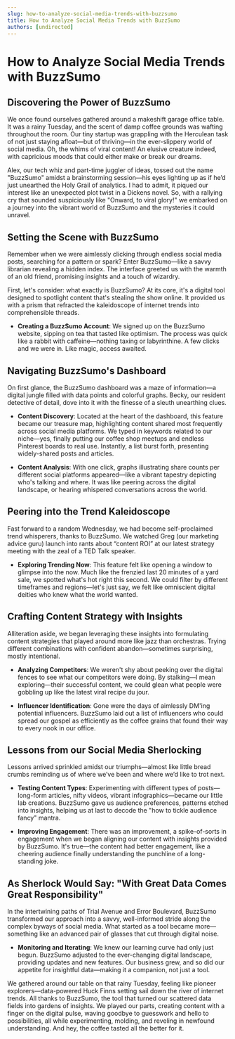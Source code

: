```yaml
---
slug: how-to-analyze-social-media-trends-with-buzzsumo
title: How to Analyze Social Media Trends with BuzzSumo
authors: [undirected]
---
```



# How to Analyze Social Media Trends with BuzzSumo

## Discovering the Power of BuzzSumo

We once found ourselves gathered around a makeshift garage office table. It was a rainy Tuesday, and the scent of damp coffee grounds was wafting throughout the room. Our tiny startup was grappling with the Herculean task of not just staying afloat—but of thriving—in the ever-slippery world of social media. Oh, the whims of viral content! An elusive creature indeed, with capricious moods that could either make or break our dreams. 

Alex, our tech whiz and part-time juggler of ideas, tossed out the name "BuzzSumo" amidst a brainstorming session—his eyes lighting up as if he’d just unearthed the Holy Grail of analytics. I had to admit, it piqued our interest like an unexpected plot twist in a Dickens novel. So, with a rallying cry that sounded suspiciously like "Onward, to viral glory!" we embarked on a journey into the vibrant world of BuzzSumo and the mysteries it could unravel.

## Setting the Scene with BuzzSumo

Remember when we were aimlessly clicking through endless social media posts, searching for a pattern or spark? Enter BuzzSumo—like a savvy librarian revealing a hidden index. The interface greeted us with the warmth of an old friend, promising insights and a touch of wizardry. 

First, let's consider: what exactly is BuzzSumo? At its core, it's a digital tool designed to spotlight content that's stealing the show online. It provided us with a prism that refracted the kaleidoscope of internet trends into comprehensible threads.

- **Creating a BuzzSumo Account**: We signed up on the BuzzSumo website, sipping on tea that tasted like optimism. The process was quick like a rabbit with caffeine—nothing taxing or labyrinthine. A few clicks and we were in. Like magic, access awaited.

## Navigating BuzzSumo's Dashboard

On first glance, the BuzzSumo dashboard was a maze of information—a digital jungle filled with data points and colorful graphs. Becky, our resident detective of detail, dove into it with the finesse of a sleuth unearthing clues. 

- **Content Discovery**: Located at the heart of the dashboard, this feature became our treasure map, highlighting content shared most frequently across social media platforms. We typed in keywords related to our niche—yes, finally putting our coffee shop meetups and endless Pinterest boards to real use. Instantly, a list burst forth, presenting widely-shared posts and articles.

- **Content Analysis**: With one click, graphs illustrating share counts per different social platforms appeared—like a vibrant tapestry depicting who's talking and where. It was like peering across the digital landscape, or hearing whispered conversations across the world.

## Peering into the Trend Kaleidoscope

Fast forward to a random Wednesday, we had become self-proclaimed trend whisperers, thanks to BuzzSumo. We watched Greg (our marketing advice guru) launch into rants about “content ROI” at our latest strategy meeting with the zeal of a TED Talk speaker.

- **Exploring Trending Now**: This feature felt like opening a window to glimpse into the now. Much like the frenzied last 20 minutes of a yard sale, we spotted what's hot right this second. We could filter by different timeframes and regions—let's just say, we felt like omniscient digital deities who knew what the world wanted.

## Crafting Content Strategy with Insights

Alliteration aside, we began leveraging these insights into formulating content strategies that played around more like jazz than orchestras. Trying different combinations with confident abandon—sometimes surprising, mostly intentional.

- **Analyzing Competitors**: We weren't shy about peeking over the digital fences to see what our competitors were doing. By stalking—I mean exploring—their successful content, we could glean what people were gobbling up like the latest viral recipe du jour.

- **Influencer Identification**: Gone were the days of aimlessly DM'ing potential influencers. BuzzSumo laid out a list of influencers who could spread our gospel as efficiently as the coffee grains that found their way to every nook in our office.

## Lessons from our Social Media Sherlocking

Lessons arrived sprinkled amidst our triumphs—almost like little bread crumbs reminding us of where we’ve been and where we’d like to trot next.

- **Testing Content Types**: Experimenting with different types of posts—long-form articles, nifty videos, vibrant infographics—became our little lab creations. BuzzSumo gave us audience preferences, patterns etched into insights, helping us at last to decode the "how to tickle audience fancy" mantra.

- **Improving Engagement**: There was an improvement, a spike-of-sorts in engagement when we began aligning our content with insights provided by BuzzSumo. It's true—the content had better engagement, like a cheering audience finally understanding the punchline of a long-standing joke.

## As Sherlock Would Say: "With Great Data Comes Great Responsibility"

In the intertwining paths of Trial Avenue and Error Boulevard, BuzzSumo transformed our approach into a savvy, well-informed stride along the complex byways of social media. What started as a tool became more—something like an advanced pair of glasses that cut through digital noise.

- **Monitoring and Iterating**: We knew our learning curve had only just begun. BuzzSumo adjusted to the ever-changing digital landscape, providing updates and new features. Our business grew, and so did our appetite for insightful data—making it a companion, not just a tool.

We gathered around our table on that rainy Tuesday, feeling like pioneer explorers—data-powered Huck Finns setting sail down the river of internet trends. All thanks to BuzzSumo, the tool that turned our scattered data fields into gardens of insights. We played our parts, creating content with a finger on the digital pulse, waving goodbye to guesswork and hello to possibilities, all while experimenting, molding, and reveling in newfound understanding. And hey, the coffee tasted all the better for it.